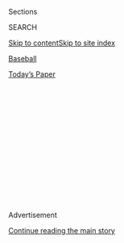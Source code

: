 <div id="app">

<div>

<div>

<div>

<div class="NYTAppHideMasthead css-1q2w90k e1suatyy0">

<div class="section css-ui9rw0 e1suatyy2">

<div class="css-eph4ug er09x8g0">

<div class="css-6n7j50">

</div>

<span class="css-1dv1kvn">Sections</span>

<div class="css-10488qs">

<span class="css-1dv1kvn">SEARCH</span>

</div>

[Skip to content](#site-content)[Skip to site
index](#site-index)

</div>

<div id="masthead-section-label" class="css-1wr3we4 eaxe0e00">

[Baseball](https://www.nytimes3xbfgragh.onion/section/sports/baseball)

</div>

<div class="css-10698na e1huz5gh0">

</div>

</div>

<div id="masthead-bar-one" class="section hasLinks css-15hmgas e1csuq9d3">

<div class="css-uqyvli e1csuq9d0">

</div>

<div class="css-1uqjmks e1csuq9d1">

</div>

<div class="css-9e9ivx">

[](https://myaccount.nytimes3xbfgragh.onion/auth/login?response_type=cookie&client_id=vi)

</div>

<div class="css-1bvtpon e1csuq9d2">

[Today’s
Paper](https://www.nytimes3xbfgragh.onion/section/todayspaper)

</div>

</div>

</div>

</div>

<div data-aria-hidden="false">

<div id="site-content" data-role="main">

<div>

<div class="css-1aor85t" style="opacity:0.000000001;z-index:-1;visibility:hidden">

<div class="css-1hqnpie">

<div class="css-epjblv">

<span class="css-17xtcya">[Baseball](/section/sports/baseball)</span><span class="css-x15j1o">|</span><span class="css-fwqvlz">Lou
Brock, Baseball Hall of Famer Known for Stealing Bases, Dies at
81</span>

</div>

<div class="css-k008qs">

<div class="css-1iwv8en">

<span class="css-18z7m18"></span>

<div>

</div>

</div>

<span class="css-1n6z4y">https://nyti.ms/3h3hKWU</span>

<div class="css-1705lsu">

<div class="css-4xjgmj">

<div class="css-4skfbu" data-role="toolbar" data-aria-label="Social Media Share buttons, Save button, and Comments Panel with current comment count" data-testid="share-tools">

  - 
  - 
  - 
  - 
    
    <div class="css-6n7j50">
    
    </div>

  - 

</div>

</div>

</div>

</div>

</div>

</div>

<div class="css-13pd83m">

</div>

<div id="top-wrapper" class="css-1sy8kpn">

<div id="top-slug" class="css-l9onyx">

Advertisement

</div>

[Continue reading the main
story](#after-top)

<div class="ad top-wrapper" style="text-align:center;height:100%;display:block;min-height:250px">

<div id="top" class="place-ad" data-position="top" data-size-key="top">

</div>

</div>

<div id="after-top">

</div>

</div>

<div>

<div id="sponsor-wrapper" class="css-1hyfx7x">

<div id="sponsor-slug" class="css-19vbshk">

Supported by

</div>

[Continue reading the main
story](#after-sponsor)

<div id="sponsor" class="ad sponsor-wrapper" style="text-align:center;height:100%;display:block">

</div>

<div id="after-sponsor">

</div>

</div>

<div class="css-186x18t">

</div>

<div class="css-1vkm6nb ehdk2mb0">

# Lou Brock, Baseball Hall of Famer Known for Stealing Bases, Dies at 81

</div>

The son of sharecroppers, Brock attended a one-room schoolhouse, but was
inspired by possibilities beyond the poverty and segregation of the
rural South.

<div class="css-79elbk" data-testid="photoviewer-wrapper">

<div class="css-z3e15g" data-testid="photoviewer-wrapper-hidden">

</div>

<div class="css-1a48zt4 ehw59r15" data-testid="photoviewer-children">

![<span class="css-16f3y1r e13ogyst0" data-aria-hidden="true">Lou Brock
in 1977, after he broke Ty Cobb’s record of 892 stolen bases. In 1964,
he helped take St. Louis to the World Series
championship.</span><span class="css-cnj6d5 e1z0qqy90" itemprop="copyrightHolder"><span class="css-1ly73wi e1tej78p0">Credit...</span><span><span>Associated
Press</span></span></span>](https://static01.graylady3jvrrxbe.onion/images/2020/09/08/obituaries/06brock3-obit-print/00brock-lou-toppix-articleLarge.jpg?quality=75&auto=webp&disable=upscale)

</div>

</div>

<div class="css-18e8msd">

<div class="css-vp77d3 epjyd6m0">

<div class="css-1baulvz">

By [<span class="css-1baulvz last-byline" itemprop="name">Richard
Goldstein</span>](https://www.nytimes3xbfgragh.onion/by/richard-goldstein)

</div>

</div>

  - 
    
    <div class="css-ld3wwf e16638kd2">
    
    Sept. 6,
    2020
    
    </div>

  - 
    
    <div class="css-4xjgmj">
    
    <div class="css-d8bdto" data-role="toolbar" data-aria-label="Social Media Share buttons, Save button, and Comments Panel with current comment count" data-testid="share-tools">
    
      - 
      - 
      - 
      - 
        
        <div class="css-6n7j50">
        
        </div>
    
      - 
    
    </div>
    
    </div>

</div>

</div>

<div class="section meteredContent css-1r7ky0e" name="articleBody" itemprop="articleBody">

<div class="css-1fanzo5 StoryBodyCompanionColumn">

<div class="css-53u6y8">

Lou Brock, the St. Louis Cardinals’ Hall of Fame outfielder who in a
career spanning two decades became the greatest base-stealer the major
leagues had ever known when he eclipsed the single-season and career
records for steals, died on Sunday. He was 81.

Dick Zitzmann, Brock’s agent, confirmed the death to The Associated
Press, but did not provide any details. Brock began receiving treatment
for multiple myeloma, a type of blood cancer, in 2017. His left leg was
amputated in 2015 as a result of a diabetes-related infection.

On June 15, 1964, a floundering Cardinals team traded one of the
National League’s leading pitchers for an outfielder who had failed to
live up to his promise. That deal, sending the right-hander Ernie
Broglio to the Chicago Cubs for Brock as the centerpiece of a six-player
swap, became one of the most one-sided trades in baseball history, but
hardly in the way that many envisioned.

</div>

</div>

<div class="css-1fanzo5 StoryBodyCompanionColumn">

<div class="css-53u6y8">

Broglio won only seven games for the Cubs over the next two and a half
seasons, then retired. Brock, sought by Cardinals Manager Johnny Keane
for his largely untapped speed, helped take St. Louis to the 1964 World
Series championship and went on to turn around games year after year
with his feet and his bat.

</div>

</div>

<div class="css-79elbk" data-testid="photoviewer-wrapper">

<div class="css-z3e15g" data-testid="photoviewer-wrapper-hidden">

</div>

<div class="css-1a48zt4 ehw59r15" data-testid="photoviewer-children">

![<span class="css-16f3y1r e13ogyst0" data-aria-hidden="true">Brock in
1963. When he learned that Jackie Robinson had broken Major League
Baseball’s color barrier, he said: “I felt pride in being alive. The
baseball field was my fantasy of what life
offered.”</span><span class="css-cnj6d5 e1z0qqy90" itemprop="copyrightHolder"><span class="css-1ly73wi e1tej78p0">Credit...</span><span>Harold
Filan/Associated
Press</span></span>](https://static01.graylady3jvrrxbe.onion/images/2020/09/07/obituaries/06brock2-obit/merlin_176675379_e8e5ef2a-fd84-4784-ba04-0584935fb1b9-articleLarge.jpg?quality=75&auto=webp&disable=upscale)

</div>

</div>

<div class="css-1fanzo5 StoryBodyCompanionColumn">

<div class="css-53u6y8">

Brock’s 118 stolen bases in 1974 eclipsed Maury Wills’s single-season
record of 104, set in 1962, and his 938 career steals broke Ty Cobb’s
mark of 892.

He led the National League in steals eight times. Although Rickey
Henderson would break Brock’s stolen-base records, Brock’s luster
remained undimmed. A left-handed batter, he had 3,023 hits and hit .300
eight times. He helped propel the Cardinals to three pennants and two
World Series championships. He was elected to the Baseball Hall of Fame
in 1985.

Louis Clark Brock was born on June 18, 1939, in El Dorado, Ark., and
grew up in Collinston, La., in a family of sharecroppers who picked
cotton. He attended a one-room schoolhouse, but at the age of 9 he was
inspired by possibilities beyond the poverty and segregation of the
rural South.

He was listening one night to a feed from the St. Louis radio station
KMOX. Harry Caray was broadcasting a game between the Cardinals and
Jackie Robinson’s Brooklyn Dodgers, the summer after Robinson broke the
major leagues’ color barrier, a time when, as Brock put it, “Jim Crow
was king.”

</div>

</div>

<div class="css-1fanzo5 StoryBodyCompanionColumn">

<div class="css-53u6y8">

“I was searching the dial of an old Philco radio,” Brock recalled. and
when he heard about Robinson, “I felt pride in being alive. The baseball
field was my fantasy of what life offered.”

As a boy, Brock never played organized baseball. Instead of a ball and
bat, he swatted rocks with tree branches. But he received an academic
scholarship to Southern University in Baton Rouge, La., and played
baseball there, catching the attention of Buck O’Neil, the longtime
Negro leagues player and manager, who was scouting for the
Cubs.

</div>

</div>

<div class="css-79elbk" data-testid="photoviewer-wrapper">

<div class="css-z3e15g" data-testid="photoviewer-wrapper-hidden">

</div>

<div class="css-1a48zt4 ehw59r15" data-testid="photoviewer-children">

<div class="css-1xdhyk6 erfvjey0">

<span class="css-1ly73wi e1tej78p0">Image</span>

<div class="css-zjzyr8">

<div data-testid="lazyimage-container" style="height:266.15555555555557px">

</div>

</div>

</div>

<span class="css-16f3y1r e13ogyst0" data-aria-hidden="true">Brock slid
into second base as he set the record for stolen bases at 893 in 1977.
“You know before you steal a base that you’ve got nine guys out there
in different uniforms,” he once said. “You’re alone in a sea of
enemies.”</span><span class="css-cnj6d5 e1z0qqy90" itemprop="copyrightHolder"><span class="css-1ly73wi e1tej78p0">Credit...</span><span>Lennox
McLendon/Associated Press</span></span>

</div>

</div>

<div class="css-1fanzo5 StoryBodyCompanionColumn">

<div class="css-53u6y8">

The Cubs’ organization signed Brock in August 1960, and he made his
major league debut late in the ’61 season. But two summers later, he was
batting only .251 and struggling with the Wrigley Field sun as the Cubs’
right fielder. He was considered perhaps the fastest man in the league,
but the Cubs were reluctant to turn him loose on the basepaths.

At the 1964 trade deadline, the Cardinals gambled by trading for Brock,
hoping that his speed would provide the missing element in an impressive
lineup featuring Ken Boyer, Bill White, Curt Flood, Dick Groat and Tim
McCarver.

“I thought it was a dumb trade,” the Cardinals’ future Hall of Fame
pitcher Bob Gibson was quoted by The St. Louis Post-Dispatch as saying.
“I didn’t know how good Lou would be. No one knew. I didn’t even
remember facing him. I heard it and thought, ‘For who? How could you
trade Broglio for that?’”

Keane told Brock he wanted him to steal bases, but Brock regarded
himself as primarily a power hitter and had his doubts. Keane’s
confidence in him nonetheless inspired Brock, who was put in left field,
replacing the retired Stan Musial, one of baseball’s greatest hitters.

</div>

</div>

<div class="css-1fanzo5 StoryBodyCompanionColumn">

<div class="css-53u6y8">

Playing in 103 games for the 1964 Cardinals, Brock hit .348, stole 33
bases and scored 81 runs. The Cardinals overtook the Philadelphia
Phillies in the season’s final week to win the pennant, then defeated
the Yankees in a seven-game World
Series.

</div>

</div>

<div class="css-79elbk" data-testid="photoviewer-wrapper">

<div class="css-z3e15g" data-testid="photoviewer-wrapper-hidden">

</div>

<div class="css-1a48zt4 ehw59r15" data-testid="photoviewer-children">

<div class="css-1xdhyk6 erfvjey0">

<span class="css-1ly73wi e1tej78p0">Image</span>

<div class="css-zjzyr8">

<div data-testid="lazyimage-container" style="height:259.7111111111111px">

</div>

</div>

</div>

<span class="css-16f3y1r e13ogyst0" data-aria-hidden="true">Brock at bat
in a game against the Mets at Shea Stadium in 1979. He had 3,023 hits in
his career and hit .300 eight
times.</span><span class="css-cnj6d5 e1z0qqy90" itemprop="copyrightHolder"><span class="css-1ly73wi e1tej78p0">Credit...</span><span>Richard
Drew/Associated Press</span></span>

</div>

</div>

<div class="css-1fanzo5 StoryBodyCompanionColumn">

<div class="css-53u6y8">

Brock’s Cardinals defeated the Boston Red Sox in the 1967 World Series
and won another pennant the next year, but lost to the Detroit Tigers in
the Series.

For Brock, base stealing required a certain bravado.

“You know before you steal a base that you’ve got nine guys out there in
different uniforms,” he once said. “You’re alone in a sea of enemies.
The only way you can hold your own is by arrogance, the ability to stand
before the crowd. Every time you get thrown out, you’ve got to believe
that somebody owes you four or five steals.”

Brock retired after the 1979 season with a career batting average of
.293 to complement his base-stealing superlatives. He hit 149 home runs
and scored 1,610 runs. He later pursued business ventures in St. Louis
and worked as an instructor in the Cardinals’ organization. The team
retired his No. 20, and a statue honoring him stands outside Busch
Stadium.

Brock’s survivors include his third wife, Jacqueline, a
special-education teacher whom he married in 1996; his son, Lou Jr., and
his daughter, Wanda, from his first marriage, to Katie Hay; three
stepchildren; and two granddaughters, according to St. Louis Public
Radio. His first two marriages ended in divorce.

For all his natural speed, Brock was also a student of baseball and an
innovator in pursuing the art of stealing bases, using technology to
“synchronize your movement with the pitcher’s movement.” Late in the
’64 season, he obtained a movie camera and began filming pitchers as
they took their set position, threw to first base and threw to the
plate, hoping to discover tendencies that might give him an
edge.

</div>

</div>

<div class="css-79elbk" data-testid="photoviewer-wrapper">

<div class="css-z3e15g" data-testid="photoviewer-wrapper-hidden">

</div>

<div class="css-1a48zt4 ehw59r15" data-testid="photoviewer-children">

<div class="css-1xdhyk6 erfvjey0">

<span class="css-1ly73wi e1tej78p0">Image</span>

<div class="css-zjzyr8">

<div data-testid="lazyimage-container" style="height:257.77777777777777px">

</div>

</div>

</div>

<span class="css-16f3y1r e13ogyst0" data-aria-hidden="true">In 2017,
Brock attended the 50th-anniversary celebration of the Cardinals’ 1967
World Series
victory.</span><span class="css-cnj6d5 e1z0qqy90" itemprop="copyrightHolder"><span class="css-1ly73wi e1tej78p0">Credit...</span><span>Jeff
Roberson/Associated Press</span></span>

</div>

</div>

<div class="css-1fanzo5 StoryBodyCompanionColumn">

<div class="css-53u6y8">

Brock’s ingenuity wasn’t appreciated by at least one pitcher, as David
Halberstam related in his book “October 1964”:

“One day he was filming Don Drysdale, as tough a pitcher as existed in
the league.

“‘What the hell are you doing with that camera, Brock?’

“‘Just taking home movies,’ said Brock.

“‘I don’t want to be in your goddamn movies, Brock,’ Drysdale said, and
threw at him the next time he was up.”

</div>

</div>

</div>

<div>

</div>

<div>

</div>

<div>

</div>

<div>

<div id="bottom-wrapper" class="css-1ede5it">

<div id="bottom-slug" class="css-l9onyx">

Advertisement

</div>

[Continue reading the main
story](#after-bottom)

<div id="bottom" class="ad bottom-wrapper" style="text-align:center;height:100%;display:block;min-height:90px">

</div>

<div id="after-bottom">

</div>

</div>

</div>

</div>

</div>

## Site Index

<div>

</div>

## Site Information Navigation

  - [© <span>2020</span> <span>The New York Times
    Company</span>](https://help.nytimes3xbfgragh.onion/hc/en-us/articles/115014792127-Copyright-notice)

<!-- end list -->

  - [NYTCo](https://www.nytco.com/)
  - [Contact
    Us](https://help.nytimes3xbfgragh.onion/hc/en-us/articles/115015385887-Contact-Us)
  - [Work with us](https://www.nytco.com/careers/)
  - [Advertise](https://nytmediakit.com/)
  - [T Brand Studio](http://www.tbrandstudio.com/)
  - [Your Ad
    Choices](https://www.nytimes3xbfgragh.onion/privacy/cookie-policy#how-do-i-manage-trackers)
  - [Privacy](https://www.nytimes3xbfgragh.onion/privacy)
  - [Terms of
    Service](https://help.nytimes3xbfgragh.onion/hc/en-us/articles/115014893428-Terms-of-service)
  - [Terms of
    Sale](https://help.nytimes3xbfgragh.onion/hc/en-us/articles/115014893968-Terms-of-sale)
  - [Site
    Map](https://spiderbites.nytimes3xbfgragh.onion)
  - [Help](https://help.nytimes3xbfgragh.onion/hc/en-us)
  - [Subscriptions](https://www.nytimes3xbfgragh.onion/subscription?campaignId=37WXW)

</div>

</div>

</div>

</div>

